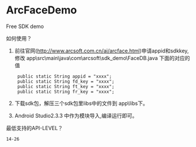 # ArcFaceDemo
Free SDK demo

如何使用？
1. 前往官网(http://www.arcsoft.com.cn/ai/arcface.html)申请appid和sdkkey, 
	修改 app\src\main\java\com\arcsoft\sdk_demo\FaceDB.java 下面的对应的值
    
		public static String appid = "xxxx";
		public static String fd_key = "xxxx";
		public static String ft_key = "xxxx";
		public static String fr_key = "xxxx";

2. 下载sdk包，解压三个sdk包里libs中的文件到 app\libs下。

3. Android Studio2.3.3 中作为模块导入,编译运行即可。


最低支持的API-LEVEL？

    14-26
